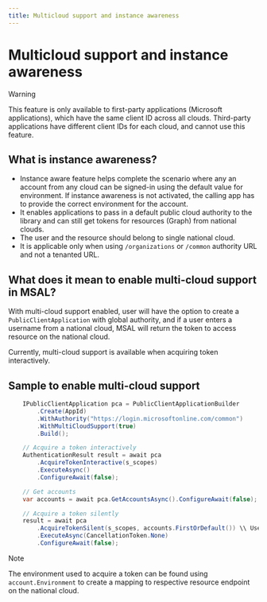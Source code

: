 ```yaml
---
title: Multicloud support and instance awareness
---
```


# Multicloud support and instance awareness

>[!WARNING]
>This feature is only available to first-party applications (Microsoft applications), which have the same client ID across all clouds. Third-party applications have different client IDs for each cloud, and cannot use this feature.

## What is instance awareness?

* Instance aware feature helps complete the scenario where any an account from any cloud can be signed-in using the default value for environment. If instance awareness is not activated, the calling app has to provide the correct environment for the account.
* It enables applications to pass in a default public cloud authority to the library and can still get tokens for resources (Graph) from national clouds.
* The user and the resource should belong to single national cloud.
* It is applicable only when using `/organizations` or `/common` authority URL and not a tenanted URL.

## What does it mean to enable multi-cloud support in MSAL?

With multi-cloud support enabled, user will have the option to create a `PublicClientApplication` with global authority, and if a user enters a username from a national cloud, MSAL will return the token to access resource on the national cloud.

Currently, multi-cloud support is available when acquiring token interactively.

## Sample to enable multi-cloud support

```csharp
    IPublicClientApplication pca = PublicClientApplicationBuilder
        .Create(AppId)
        .WithAuthority("https://login.microsoftonline.com/common")
        .WithMultiCloudSupport(true)
        .Build();

    // Acquire a token interactively
    AuthenticationResult result = await pca
        .AcquireTokenInteractive(s_scopes)
        .ExecuteAsync()
        .ConfigureAwait(false);

    // Get accounts
    var accounts = await pca.GetAccountsAsync().ConfigureAwait(false);

    // Acquire a token silently
    result = await pca
        .AcquireTokenSilent(s_scopes, accounts.FirstOrDefault()) \\ Use the account to make the silent call
        .ExecuteAsync(CancellationToken.None)
        .ConfigureAwait(false);
```

>[!NOTE]
>The environment used to acquire a token can be found using `account.Environment` to create a mapping to respective resource endpoint on the national cloud.
